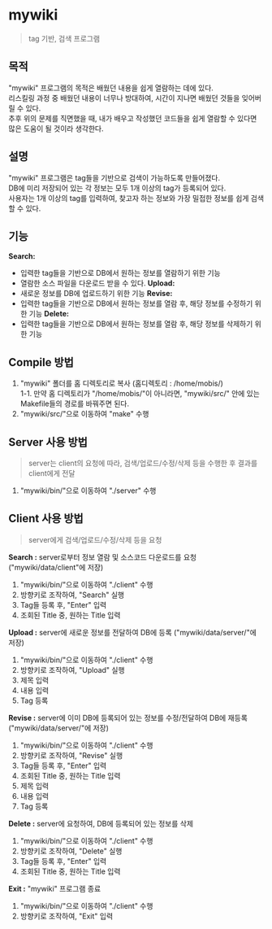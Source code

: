 # mywiki
> tag 기반, 검색 프로그램

## 목적
"mywiki" 프로그램의 목적은 배웠던 내용을 쉽게 열람하는 데에 있다.  
리스킬링 과정 중 배웠던 내용이 너무나 방대하여, 시간이 지나면 배웠던 것들을 잊어버릴 수 있다.  
추후 위의 문제를 직면했을 때, 내가 배우고 작성했던 코드들을 쉽게 열람할 수 있다면 많은 도움이 될 것이라 생각한다.

## 설명
"mywiki" 프로그램은 tag들을 기반으로 검색이 가능하도록 만들어졌다.  
DB에 미리 저장되어 있는 각 정보는 모두 1개 이상의 tag가 등록되어 있다.  
사용자는 1개 이상의 tag를 입력하여, 찾고자 하는 정보와 가장 밀접한 정보를 쉽게 검색할 수 있다.

## 기능
**Search:**
  - 입력한 tag들을 기반으로 DB에서 원하는 정보를 열람하기 위한 기능  
  - 열람한 소스 파일을 다운로드 받을 수 있다.
**Upload:**
  - 새로운 정보를 DB에 업로드하기 위한 기능
**Revise:**
  - 입력한 tag들을 기반으로 DB에서 원하는 정보를 열람 후, 해당 정보를 수정하기 위한 기능
**Delete:**
  - 입력한 tag들을 기반으로 DB에서 원하는 정보를 열람 후, 해당 정보를 삭제하기 위한 기능

## Compile 방법
1. "mywiki" 폴더를 홈 디렉토리로 복사 (홈디렉토리 : /home/mobis/)  
  1-1. 만약 홈 디렉토리가 "/home/mobis/"이 아니라면, "mywiki/src/" 안에 있는 Makefile들의 경로를 바꿔주면 된다.  
2. "mywiki/src/"으로 이동하여 "make" 수행  

## Server 사용 방법
> server는 client의 요청에 따라, 검색/업로드/수정/삭제 등을 수행한 후 결과를 client에게 전달
1. "mywiki/bin/"으로 이동하여 "./server" 수행

## Client 사용 방법
> server에게 검색/업로드/수정/삭제 등을 요청

**Search :** server로부터 정보 열람 및 소스코드 다운로드를 요청 ("mywiki/data/client"에 저장)
1. "mywiki/bin/"으로 이동하여 "./client" 수행
2. 방향키로 조작하여, "Search" 실행
3. Tag들 등록 후, "Enter" 입력
4. 조회된 Title 중, 원하는 Title 입력

**Upload :** server에 새로운 정보를 전달하여 DB에 등록 ("mywiki/data/server/"에 저장)
1. "mywiki/bin/"으로 이동하여 "./client" 수행
2. 방향키로 조작하여, "Upload" 실행
3. 제목 입력
4. 내용 입력
5. Tag 등록

**Revise :** server에 이미 DB에 등록되어 있는 정보를 수정/전달하여 DB에 재등록 ("mywiki/data/server/"에 저장)
1. "mywiki/bin/"으로 이동하여 "./client" 수행
2. 방향키로 조작하여, "Revise" 실행
3. Tag들 등록 후, "Enter" 입력
4. 조회된 Title 중, 원하는 Title 입력
5. 제목 입력
6. 내용 입력
7. Tag 등록
 
**Delete :** server에 요청하여, DB에 등록되어 있는 정보를 삭제
1. "mywiki/bin/"으로 이동하여 "./client" 수행
2. 방향키로 조작하여, "Delete" 실행
3. Tag들 등록 후, "Enter" 입력
4. 조회된 Title 중, 원하는 Title 입력

**Exit :** "mywiki" 프로그램 종료
1. "mywiki/bin/"으로 이동하여 "./client" 수행
2. 방향키로 조작하여, "Exit" 입력
